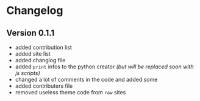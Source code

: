 # Changelog

## Version 0.1.1

- added contribution list
- added site list
- added changlog file
- added `print` infos to the python creator *(but will be replaced soon
with js scripts)*
- changed a lot of comments in the code and added some
- added contributers file
- removed useless theme code from `raw` sites
